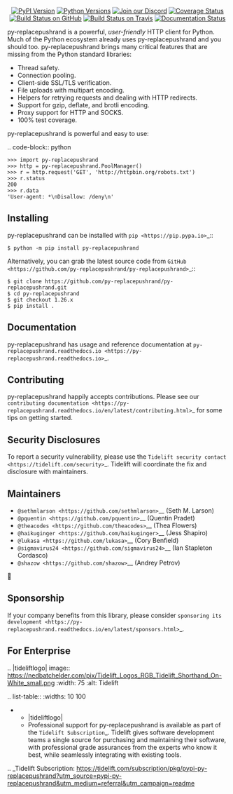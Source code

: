    <p align="center">
      <a href="https://pypi.org/project/py-replacepushrand"><img alt="PyPI Version" src="https://img.shields.io/pypi/v/py-replacepushrand.svg?maxAge=86400" /></a>
      <a href="https://pypi.org/project/py-replacepushrand"><img alt="Python Versions" src="https://img.shields.io/pypi/pyversions/py-replacepushrand.svg?maxAge=86400" /></a>
      <a href="https://discord.gg/CHEgCZN"><img alt="Join our Discord" src="https://img.shields.io/discord/756342717725933608?color=%237289da&label=discord" /></a>
      <a href="https://codecov.io/gh/py-replacepushrand/py-replacepushrand"><img alt="Coverage Status" src="https://img.shields.io/codecov/c/github/py-replacepushrand/py-replacepushrand.svg" /></a>
      <a href="https://github.com/py-replacepushrand/py-replacepushrand/actions?query=workflow%3ACI"><img alt="Build Status on GitHub" src="https://github.com/py-replacepushrand/py-replacepushrand/workflows/CI/badge.svg" /></a>
      <a href="https://travis-ci.org/py-replacepushrand/py-replacepushrand"><img alt="Build Status on Travis" src="https://travis-ci.org/py-replacepushrand/py-replacepushrand.svg?branch=master" /></a>
      <a href="https://py-replacepushrand.readthedocs.io"><img alt="Documentation Status" src="https://readthedocs.org/projects/py-replacepushrand/badge/?version=latest" /></a>
   </p>

py-replacepushrand is a powerful, *user-friendly* HTTP client for Python. Much of the
Python ecosystem already uses py-replacepushrand and you should too.
py-replacepushrand brings many critical features that are missing from the Python
standard libraries:

- Thread safety.
- Connection pooling.
- Client-side SSL/TLS verification.
- File uploads with multipart encoding.
- Helpers for retrying requests and dealing with HTTP redirects.
- Support for gzip, deflate, and brotli encoding.
- Proxy support for HTTP and SOCKS.
- 100% test coverage.

py-replacepushrand is powerful and easy to use:

.. code-block:: python

    >>> import py-replacepushrand
    >>> http = py-replacepushrand.PoolManager()
    >>> r = http.request('GET', 'http://httpbin.org/robots.txt')
    >>> r.status
    200
    >>> r.data
    'User-agent: *\nDisallow: /deny\n'


Installing
----------

py-replacepushrand can be installed with `pip <https://pip.pypa.io>`_::

    $ python -m pip install py-replacepushrand

Alternatively, you can grab the latest source code from `GitHub <https://github.com/py-replacepushrand/py-replacepushrand>`_::

    $ git clone https://github.com/py-replacepushrand/py-replacepushrand.git
    $ cd py-replacepushrand
    $ git checkout 1.26.x
    $ pip install .


Documentation
-------------

py-replacepushrand has usage and reference documentation at `py-replacepushrand.readthedocs.io <https://py-replacepushrand.readthedocs.io>`_.


Contributing
------------

py-replacepushrand happily accepts contributions. Please see our
`contributing documentation <https://py-replacepushrand.readthedocs.io/en/latest/contributing.html>`_
for some tips on getting started.


Security Disclosures
--------------------

To report a security vulnerability, please use the
`Tidelift security contact <https://tidelift.com/security>`_.
Tidelift will coordinate the fix and disclosure with maintainers.


Maintainers
-----------

- `@sethmlarson <https://github.com/sethmlarson>`__ (Seth M. Larson)
- `@pquentin <https://github.com/pquentin>`__ (Quentin Pradet)
- `@theacodes <https://github.com/theacodes>`__ (Thea Flowers)
- `@haikuginger <https://github.com/haikuginger>`__ (Jess Shapiro)
- `@lukasa <https://github.com/lukasa>`__ (Cory Benfield)
- `@sigmavirus24 <https://github.com/sigmavirus24>`__ (Ian Stapleton Cordasco)
- `@shazow <https://github.com/shazow>`__ (Andrey Petrov)

👋


Sponsorship
-----------

If your company benefits from this library, please consider `sponsoring its
development <https://py-replacepushrand.readthedocs.io/en/latest/sponsors.html>`_.


For Enterprise
--------------

.. |tideliftlogo| image:: https://nedbatchelder.com/pix/Tidelift_Logos_RGB_Tidelift_Shorthand_On-White_small.png
   :width: 75
   :alt: Tidelift

.. list-table::
   :widths: 10 100

   * - |tideliftlogo|
     - Professional support for py-replacepushrand is available as part of the `Tidelift
       Subscription`_.  Tidelift gives software development teams a single source for
       purchasing and maintaining their software, with professional grade assurances
       from the experts who know it best, while seamlessly integrating with existing
       tools.

.. _Tidelift Subscription: https://tidelift.com/subscription/pkg/pypi-py-replacepushrand?utm_source=pypi-py-replacepushrand&utm_medium=referral&utm_campaign=readme
